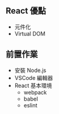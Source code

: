 
## React 優點

- 元件化
- Virtual DOM 

## 前置作業

- 安裝 Node.js
- VSCode 編輯器
- React 基本環境
  - webpack
  - babel
  - eslint
